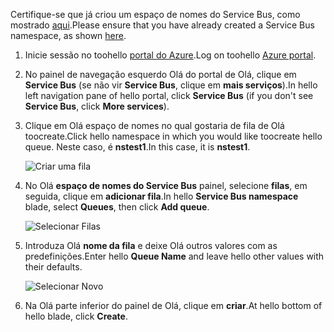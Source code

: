 <span data-ttu-id="a0c83-101">Certifique-se que já criou um espaço de nomes do Service Bus, como mostrado [aqui][namespace-how-to].</span><span class="sxs-lookup"><span data-stu-id="a0c83-101">Please ensure that you have already created a Service Bus namespace, as shown [here][namespace-how-to].</span></span>

1. <span data-ttu-id="a0c83-102">Inicie sessão no toohello [portal do Azure][azure-portal].</span><span class="sxs-lookup"><span data-stu-id="a0c83-102">Log on toohello [Azure portal][azure-portal].</span></span>
2. <span data-ttu-id="a0c83-103">No painel de navegação esquerdo Olá do portal de Olá, clique em **Service Bus** (se não vir **Service Bus**, clique em **mais serviços**).</span><span class="sxs-lookup"><span data-stu-id="a0c83-103">In hello left navigation pane of hello portal, click **Service Bus** (if you don't see **Service Bus**, click **More services**).</span></span>
3. <span data-ttu-id="a0c83-104">Clique em Olá espaço de nomes no qual gostaria de fila de Olá toocreate.</span><span class="sxs-lookup"><span data-stu-id="a0c83-104">Click hello namespace in which you would like toocreate hello queue.</span></span> <span data-ttu-id="a0c83-105">Neste caso, é **nstest1**.</span><span class="sxs-lookup"><span data-stu-id="a0c83-105">In this case, it is **nstest1**.</span></span>
   
    ![Criar uma fila][createqueue1]
4. <span data-ttu-id="a0c83-107">No Olá **espaço de nomes do Service Bus** painel, selecione **filas**, em seguida, clique em **adicionar fila**.</span><span class="sxs-lookup"><span data-stu-id="a0c83-107">In hello **Service Bus namespace** blade, select **Queues**, then click **Add queue**.</span></span>
   
    ![Selecionar Filas][createqueue2]
5. <span data-ttu-id="a0c83-109">Introduza Olá **nome da fila** e deixe Olá outros valores com as predefinições.</span><span class="sxs-lookup"><span data-stu-id="a0c83-109">Enter hello **Queue Name** and leave hello other values with their defaults.</span></span>
   
    ![Selecionar Novo][createqueue3]
6. <span data-ttu-id="a0c83-111">Na Olá parte inferior do painel de Olá, clique em **criar**.</span><span class="sxs-lookup"><span data-stu-id="a0c83-111">At hello bottom of hello blade, click **Create**.</span></span>

[createqueue1]: ./media/service-bus-create-queue-portal/create-queue1.png
[createqueue2]: ./media/service-bus-create-queue-portal/create-queue2.png
[createqueue3]: ./media/service-bus-create-queue-portal/create-queue3.png

[namespace-how-to]: ../articles/service-bus-messaging/service-bus-create-namespace-portal.md
[azure-portal]: https://portal.azure.com
